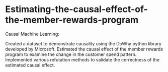 # Estimating-the-causal-effect-of-the-member-rewards-program
Causal Machine Learning:

Created a dataset to demonstrate causality using the DoWhy python library developed by Microsoft.
Estimated the causal effect of the member rewards program to examine the change in the customer spend pattern.
Implemented various refutation methods to validate the correctness of the estimated causal effect.
